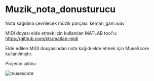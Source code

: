 # Muzik_nota_donusturucu

Nota kağıdına çevrilecek müzik parçası: keman_gam.wav

MIDI doyası elde etmek için kullanılan MATLAB tool'u: https://github.com/kts/matlab-midi

Elde edilen MIDI dosyasından nota kağıdı elde etmek için MuseScore kullanılmıştır.


Projenin çıktısı:

![musescore](https://user-images.githubusercontent.com/56368163/109981478-01eb1900-7d12-11eb-815e-f51acc55fd71.png)
